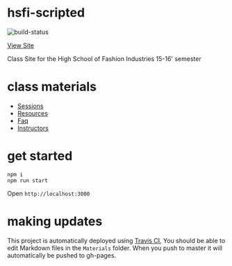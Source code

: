 # hsfi-scripted
<img src="https://travis-ci.org/clintonhalpin/hsfi-scripted.svg" alt="build-status">

[View Site](http://hsfi-scripted.xyz/)

Class Site for the High School of Fashion Industries 15-16' semester

# class materials
- [Sessions](Materials/Sessions.md)
- [Resources](Materials/Resources.md)
- [Faq](Materials/Faq.md)
- [Instructors](Materials/Instructors.md)

# get started

```
npm i
npm run start
```

Open ```http://localhost:3000```

# making updates
This project is automatically deployed using [Travis CI](https://travis-ci.org), You should be able to edit Markdown files in the `Materials` folder. When you push to master it will automatically be pushed to gh-pages.
